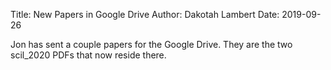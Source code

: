 Title: New Papers in Google Drive
Author: Dakotah Lambert
Date: 2019-09-26

Jon has sent a couple papers for the Google Drive.
They are the two scil_2020 PDFs that now reside there.
